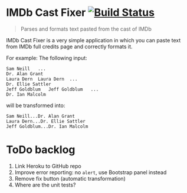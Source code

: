 # IMDb Cast Fixer [![Build Status](https://travis-ci.org/sergiofgonzalez/imdb-cast-fixer.svg?branch=master)](https://travis-ci.org/sergiofgonzalez/imdb-cast-fixer)

> Parses and formats text pasted from the cast of IMDb

IMDb Cast Fixer is a very simple application in which you can paste text from IMDb full credits page and correctly formats it.

For example:
The following input:
```
Sam Neill	...
Dr. Alan Grant
Laura Dern	Laura Dern	...
Dr. Ellie Sattler
Jeff Goldblum	Jeff Goldblum	...
Dr. Ian Malcolm
```

will be transformed into:
```
Sam Neill...Dr. Alan Grant
Laura Dern...Dr. Ellie Sattler
Jeff Goldblum...Dr. Ian Malcolm
```

# ToDo backlog

1. Link Heroku to GitHub repo
2. Improve error reporting: no `alert`, use Bootstrap panel instead
3. Remove fix button (automatic transformation)
4. Where are the unit tests?
